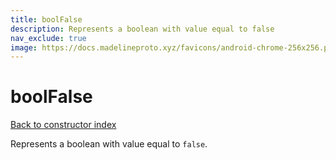 ```yaml
---
title: boolFalse
description: Represents a boolean with value equal to false
nav_exclude: true
image: https://docs.madelineproto.xyz/favicons/android-chrome-256x256.png
---
```

# boolFalse  
[Back to constructor index](index.html)

Represents a boolean with value equal to `false`.
